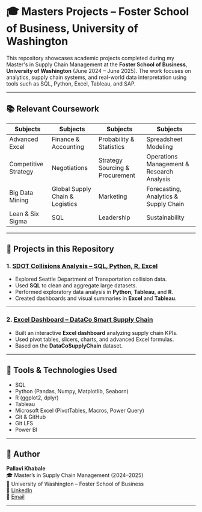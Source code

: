 # 🎓 Masters Projects – Foster School of Business, University of Washington

This repository showcases academic projects completed during my Master's in Supply Chain Management at the **Foster School of Business**, **University of Washington** (June 2024 – June 2025). The work focuses on analytics, supply chain systems, and real-world data interpretation using tools such as SQL, Python, Excel, Tableau, and SAP.

---

## 📚 Relevant Coursework

| Subjects                     | Subjects                   | Subjects                       |Subjects                        |
|------------------------------|----------------------------|--------------------------------|--------------------------------|
| Advanced Excel               | Finance & Accounting       |Probability & Statistics        | Spreadsheet Modeling           |
|Competitive Strategy          | Negotiations               |Strategy Sourcing & Procurement |Operations Management & Research Analysis|
|Big Data Mining               |Global Supply Chain & Logistics| Marketing                   |Forecasting, Analytics & Supply Chain|
|Lean & Six Sigma              |SQL                         |Leadership                      | Sustainability                 |

---

## 💼 Projects in this Repository

### 1. [SDOT Collisions Analysis – SQL, Python, R, Excel](https://github.com/Pallavi-Khabale/Masters/tree/main/SDOT_Collisions_Analysis--SQL-Python-R-Excel)
- Explored Seattle Department of Transportation collision data.
- Used **SQL** to clean and aggregate large datasets.
- Performed exploratory data analysis in **Python**, **Tableau**, and **R**.
- Created dashboards and visual summaries in **Excel** and **Tableau**.

---

### 2. [Excel Dashboard – DataCo Smart Supply Chain](https://github.com/Pallavi-Khabale/Masters/tree/main/Excel_Dashboard---DataCo-Smart-Supply-Chain)
- Built an interactive **Excel dashboard** analyzing supply chain KPIs.
- Used pivot tables, slicers, charts, and advanced Excel formulas.
- Based on the **DataCoSupplyChain** dataset.

---

## 🔧 Tools & Technologies Used

- SQL
- Python (Pandas, Numpy, Matplotlib, Seaborn)
- R (ggplot2, dplyr)
- Tableau
- Microsoft Excel (PivotTables, Macros, Power Query)
- Git & GitHub
- Git LFS
- Power BI

---

## 👤 Author

**Pallavi Khabale**  
🎓 Master’s in Supply Chain Management (2024–2025)  
🏫 University of Washington – Foster School of Business  
🔗 [LinkedIn](https://www.linkedin.com/in/pallavi-khabale)  
📧 [Email](mailto:pallavikhabale@gmail.com)

---
